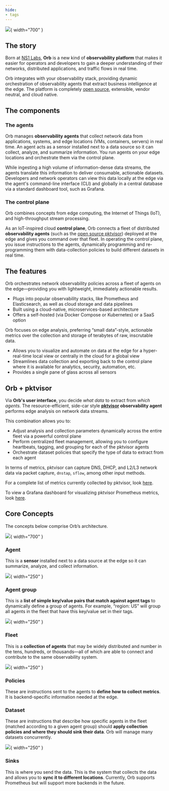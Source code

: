 ```yaml
---
hide:
- tags
---
```


![](./img/ORB-diagram2.png){ width="700" }

## The story
Born at [NS1 Labs](https://ns1.com/labs), **Orb** is a new kind of **observability platform** that makes it easier for operators and developers to gain a deeper understanding of their networks, distributed applications, and traffic flows in real time. 

Orb integrates with your observability stack, providing dynamic orchestration of observability agents that extract business intelligence at the edge. The platform is completely [open source](https://github.com/ns1labs/orb), extensible, vendor neutral, and cloud native.

## The components
### The agents
Orb manages **observability agents** that collect network data from applications, systems, and edge locations (VMs, containers, servers) in real time. An agent acts as a sensor installed next to a data source so it can collect, analyze, and summarize information. You run agents on your edge locations and orchestrate them via the control plane.

While ingesting a high volume of information-dense data streams, the agents translate this information to deliver consumable, actionable datasets. Developers and network operators can view this data locally at the edge via the agent's command-line interface (CLI) and globally in a central database via a standard dashboard tool, such as Grafana.

### The control plane
Orb combines concepts from edge computing, the Internet of Things (IoT), and high-throughput stream processing.

As an IoT-inspired cloud **control plane**, Orb connects a fleet of distributed **observability agents** (such as the [open source pktvisor](https://github.com/ns1labs/pktvisor/)) deployed at the edge and gives you command over that fleet. In operating the control plane, you issue instructions to the agents, dynamically programming and re-programming them with data-collection policies to build different datasets in real time.

## The features
Orb orchestrates network observability policies across a fleet of agents on the edge—providing you with lightweight, immediately actionable results.

* Plugs into popular observability stacks, like Prometheus and Elasticsearch, as well as cloud storage and data pipelines
* Built using a cloud-native, microservices-based architecture
* Offers a self-hosted (via Docker Compose or Kubernetes) or a SaaS option

Orb focuses on edge analysis, preferring “small data”-style, actionable metrics over the collection and storage of terabytes of raw, inscrutable data.

* Allows you to visualize and automate on data at the edge for a hyper-real-time local view or centrally in the cloud for a global view
* Streamlines data collection and exporting back to the control plane where it is available for analytics, security, automation, etc.
* Provides a single pane of glass across all sensors

## Orb + pktvisor
 Via **Orb's user interface**, you decide *what data* to extract from *which agents*. The resource-efficient, side-car style **[pktvisor](https://github.com/ns1/pktvisor) observability agent** performs edge analysis on network data streams. 
 
 This combination allows you to:

* Adjust analysis and collection parameters dynamically across the entire fleet via a powerful control plane
* Perform centralized fleet management, allowing you to configure heartbeats, tagging, and grouping for each of the pktvisor agents
* Orchestrate dataset policies that specify the type of data to extract from each agent

In terms of metrics, pktvisor can capture DNS, DHCP, and L2/L3 network data via packet capture, `dnstap`, `sflow`, among other input methods.

For a complete list of metrics currently collected by pktvisor, look [here](https://github.com/ns1labs/pktvisor/wiki/Current-Metrics).

To view a Grafana dashboard for visualizing pktvisor Prometheus metrics, look [here](https://grafana.com/grafana/dashboards/14221).

## Core Concepts

The concepts below comprise Orb’s architecture.

![](./img/concepts.png){ width="700" }

### Agent
This is a **sensor** installed next to a data source at the edge so it can summarize, analyze, and collect information.

![](./img/concept_agent.png){ width="250" }

### Agent group
This is a **list of simple key/value pairs that match against agent tags** to dynamically define a group of agents. For example, “region: US” will group all agents in the fleet that have this key/value set in their tags.

![](./img/concept_agent_group.png){ width="250" }

### Fleet
This is a **collection of agents** that may be widely distributed and number in the tens, hundreds, or thousands—all of which are able to connect and contribute to the same observability system.

![](./img/concept_fleet_manager.png){ width="250" }

### Policies
These are instructions sent to the agents to **define how to collect metrics**. It is backend-specific information needed at the edge.

### Dataset
These are instructions that describe how specific agents in the fleet (matched according to a given agent group) should **apply collection policies and where they should sink their data**. Orb will manage many datasets concurrently.

![](./img/concept_dataset.png){ width="250" }

### Sinks
This is where you send the data. This is the system that collects the data and allows you to **sync it to different locations**. Currently, Orb supports Prometheus but will support more backends in the future.

